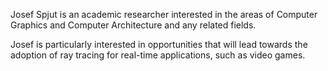 Josef Spjut is an academic researcher interested in the areas of
Computer Graphics and Computer Architecture and any related fields.

Josef is particularly interested in opportunities that will lead
towards the adoption of ray tracing for real-time applications, such
as video games.
